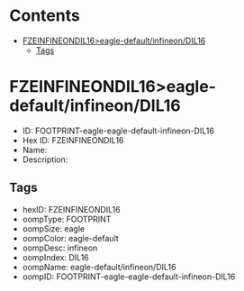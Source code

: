 



Contents
========

* [FZEINFINEONDIL16>eagle-default/infineon/DIL16](#fzeinfineondil16eagle-defaultinfineondil16)
	* [Tags](#tags)

# FZEINFINEONDIL16>eagle-default/infineon/DIL16

- ID: FOOTPRINT-eagle-eagle-default-infineon-DIL16
- Hex ID: FZEINFINEONDIL16
- Name: 
- Description: 

## Tags

- hexID: FZEINFINEONDIL16
- oompType: FOOTPRINT
- oompSize: eagle
- oompColor: eagle-default
- oompDesc: infineon
- oompIndex: DIL16
- oompName: eagle-default/infineon/DIL16
- oompID: FOOTPRINT-eagle-eagle-default-infineon-DIL16
